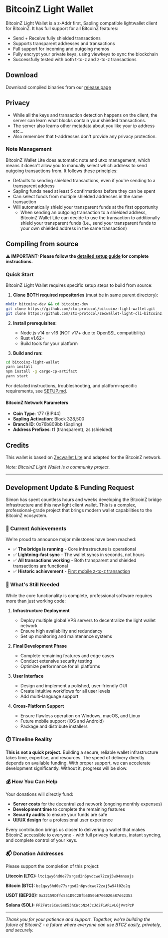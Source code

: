 # BitcoinZ Light Wallet

BitcoinZ Light Wallet is a z-Addr first, Sapling compatible lightwallet client for BitcoinZ. It has full support for all BitcoinZ features:
- Send + Receive fully shielded transactions  
- Supports transparent addresses and transactions
- Full support for incoming and outgoing memos
- Fully encrypt your private keys, using viewkeys to sync the blockchain
- Successfully tested with both t-to-z and z-to-z transactions

## Download
Download compiled binaries from our [release page](https://github.com/ztx-protocol/bitcoinz-light-wallet/releases)

## Privacy
* While all the keys and transaction detection happens on the client, the server can learn what blocks contain your shielded transactions.
* The server also learns other metadata about you like your ip address etc...
* Also remember that t-addresses don't provide any privacy protection.


### Note Management
BitcoinZ Wallet Lite does automatic note and utxo management, which means it doesn't allow you to manually select which address to send outgoing transactions from. It follows these principles:
* Defaults to sending shielded transactions, even if you're sending to a transparent address
* Sapling funds need at least 5 confirmations before they can be spent
* Can select funds from multiple shielded addresses in the same transaction
* Will automatically shield your transparent funds at the first opportunity
    * When sending an outgoing transaction to a shielded address, BitcoinZ Wallet Lite can decide to use the transaction to additionally shield your transparent funds (i.e., send your transparent funds to your own shielded address in the same transaction)

## Compiling from source

**⚠️ IMPORTANT: Please follow the [detailed setup guide](SETUP.md) for complete instructions.**

### Quick Start

BitcoinZ Light Wallet requires specific setup steps to build from source:

1. **Clone BOTH required repositories** (must be in same parent directory):
```bash
mkdir bitcoinz-dev && cd bitcoinz-dev
git clone https://github.com/ztx-protocol/bitcoinz-light-wallet.git
git clone https://github.com/ztx-protocol/zecwallet-light-cli-bitcoinz.git
```

2. **Install prerequisites**:
   - Node.js v14 or v16 (NOT v17+ due to OpenSSL compatibility)
   - Rust v1.62+
   - Build tools for your platform

3. **Build and run**:
```bash
cd bitcoinz-light-wallet
yarn install
npm install -g cargo-cp-artifact
yarn start
```

For detailed instructions, troubleshooting, and platform-specific requirements, see [SETUP.md](SETUP.md).

#### BitcoinZ Network Parameters
- **Coin Type**: 177 (BIP44)
- **Sapling Activation**: Block 328,500
- **Branch ID**: 0x76b809bb (Sapling)
- **Address Prefixes**: t1 (transparent), zs (shielded)

## Credits
This wallet is based on [Zecwallet Lite](https://github.com/adityapk00/zecwallet-lite) and adapted for the BitcoinZ network.

_Note: BitcoinZ Light Wallet is a community project._

---

## Development Update & Funding Request

Simon has spent countless hours and weeks developing the BitcoinZ bridge infrastructure and this new light client wallet. This is a complex, professional-grade project that brings modern wallet capabilities to the BitcoinZ ecosystem.

### 🎉 Current Achievements

We're proud to announce major milestones have been reached:
- ✅ **The bridge is running** - Core infrastructure is operational
- ✅ **Lightning-fast sync** - The wallet syncs in seconds, not hours
- ✅ **All transactions working** - Both transparent and shielded transactions are functional
- ✅ **Historic achievement** - [First mobile z-to-z transaction](https://explorer.getbtcz.com/#/tx/17f0b27e5e69e1771eef763b043b6ee644a1d7054ed005357141c4394979350e)

### 🚧 What's Still Needed

While the core functionality is complete, professional software requires more than just working code:

1. **Infrastructure Deployment**
   - Deploy multiple global VPS servers to decentralize the light wallet network
   - Ensure high availability and redundancy
   - Set up monitoring and maintenance systems

2. **Final Development Phase**
   - Complete remaining features and edge cases
   - Conduct extensive security testing
   - Optimize performance for all platforms

3. **User Interface**
   - Design and implement a polished, user-friendly GUI
   - Create intuitive workflows for all user levels
   - Add multi-language support

4. **Cross-Platform Support**
   - Ensure flawless operation on Windows, macOS, and Linux
   - Future mobile support (iOS and Android)
   - Package and distribute installers

### ⏱️ Timeline Reality

**This is not a quick project.** Building a secure, reliable wallet infrastructure takes time, expertise, and resources. The speed of delivery directly depends on available funding. With proper support, we can accelerate development significantly. Without it, progress will be slow.

### 💰 How You Can Help

Your donations will directly fund:
- **Server costs** for the decentralized network (ongoing monthly expenses)
- **Development time** to complete the remaining features
- **Security audits** to ensure your funds are safe
- **UI/UX design** for a professional user experience

Every contribution brings us closer to delivering a wallet that makes BitcoinZ accessible to everyone - with full privacy features, instant syncing, and complete control of your keys.

### 📬 Donation Addresses

Please support the completion of this project:

**Litecoin (LTC):** `ltc1qwy6hd0e77srgsd2n6pvdcwe72zaj5w94mnsajs`

**Bitcoin (BTC):** `bc1qwy6hd0e77srgsd2n6pvdcwe72zaj5w94l02e2q`

**USDT (BEP20):** `0x32159Dffc551D9C20fb5D50bE706D20a87d62353`

**Solana (SOL):** `FFZFWtsSCouSmK53hCWcpNz4JcJd2FiARLvLGjVvtPzP`

---

*Thank you for your patience and support. Together, we're building the future of BitcoinZ - a future where everyone can use BTCZ easily, privately, and securely.*
